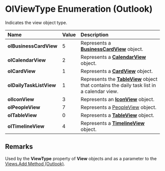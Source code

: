 
# OlViewType Enumeration (Outlook)

Indicates the view object type.



|**Name**|**Value**|**Description**|
|:-----|:-----|:-----|
| **olBusinessCardView**|5|Represents a  **[BusinessCardView](83706cf8-080c-fbf0-9381-5801a2dd4dfd.md)** object.|
| **olCalendarView**|2|Represents a  **[CalendarView](37e078b9-9fc6-5894-b043-06d7257666a8.md)** object.|
| **olCardView**|1|Represents a  **[CardView](cdac229b-f2b6-9ecb-e1a7-b53509426570.md)** object.|
| **olDailyTaskListView**|1|Represents the  **[TableView](026e27f8-1655-060d-e8cc-87eaaf4f1510.md)** object that contains the daily task list in a calendar view.|
| **olIconView**|3|Represents an **[IconView](dc2efa6c-4752-f713-f77e-378036f358dc.md)** object.|
| **olPeopleView**|7|Represents a  [PeopleView](7b569709-5da8-a950-a0fb-9d64b520a21b.md) object.|
| **olTableView**|0|Represents a  **[TableView](026e27f8-1655-060d-e8cc-87eaaf4f1510.md)** object.|
| **olTimelineView**|4|Represents a  **[TimelineView](fb14c1a1-f542-fa1e-f30f-c5ee3d2f0206.md)** object.|

## Remarks

Used by the  **ViewType** property of **View** objects and as a parameter to the [Views.Add Method (Outlook)](8005ca2e-8b28-1286-74d1-448f2a168c65.md).

